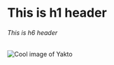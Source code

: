 # This is h1 header
###### This is h6 header

![Cool image of Yakto](https://octodex.github.com/images/yaktocat.png)

